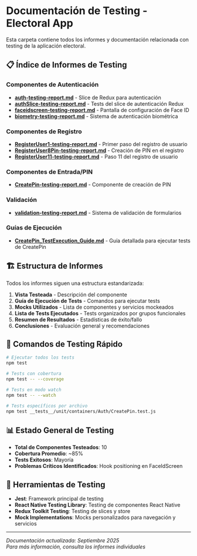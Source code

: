 # Documentación de Testing - Electoral App

Esta carpeta contiene todos los informes y documentación relacionada con testing de la aplicación electoral.

## 📋 Índice de Informes de Testing

### Componentes de Autenticación
- **[auth-testing-report.md](./auth-testing-report.md)** - Slice de Redux para autenticación
- **[authSlice-testing-report.md](./authSlice-testing-report.md)** - Tests del slice de autenticación Redux
- **[faceidscreen-testing-report.md](./faceidscreen-testing-report.md)** - Pantalla de configuración de Face ID
- **[biometry-testing-report.md](./biometry-testing-report.md)** - Sistema de autenticación biométrica

### Componentes de Registro
- **[RegisterUser1-testing-report.md](./RegisterUser1-testing-report.md)** - Primer paso del registro de usuario
- **[RegisterUser8Pin-testing-report.md](./RegisterUser8Pin-testing-report.md)** - Creación de PIN en el registro
- **[RegisterUser11-testing-report.md](./RegisterUser11-testing-report.md)** - Paso 11 del registro de usuario

### Componentes de Entrada/PIN
- **[CreatePin-testing-report.md](./CreatePin-testing-report.md)** - Componente de creación de PIN

### Validación
- **[validation-testing-report.md](./validation-testing-report.md)** - Sistema de validación de formularios

### Guías de Ejecución
- **[CreatePin_TestExecution_Guide.md](./CreatePin_TestExecution_Guide.md)** - Guía detallada para ejecutar tests de CreatePin

## 🏗️ Estructura de Informes

Todos los informes siguen una estructura estandarizada:

1. **Vista Testeada** - Descripción del componente
2. **Guía de Ejecución de Tests** - Comandos para ejecutar tests
3. **Mocks Utilizados** - Lista de componentes y servicios mockeados
4. **Lista de Tests Ejecutados** - Tests organizados por grupos funcionales
5. **Resumen de Resultados** - Estadísticas de éxito/fallo
6. **Conclusiones** - Evaluación general y recomendaciones

## 🚀 Comandos de Testing Rápido

```bash
# Ejecutar todos los tests
npm test

# Tests con cobertura
npm test -- --coverage

# Tests en modo watch
npm test -- --watch

# Tests específicos por archivo
npm test __tests__/unit/containers/Auth/CreatePin.test.js
```

## 📊 Estado General de Testing

- **Total de Componentes Testeados**: 10
- **Cobertura Promedio**: ~85%
- **Tests Exitosos**: Mayoría
- **Problemas Críticos Identificados**: Hook positioning en FaceIdScreen

## 🔧 Herramientas de Testing

- **Jest**: Framework principal de testing
- **React Native Testing Library**: Testing de componentes React Native
- **Redux Toolkit Testing**: Testing de slices y store
- **Mock Implementations**: Mocks personalizados para navegación y servicios

---

*Documentación actualizada: Septiembre 2025*  
*Para más información, consulta los informes individuales*
